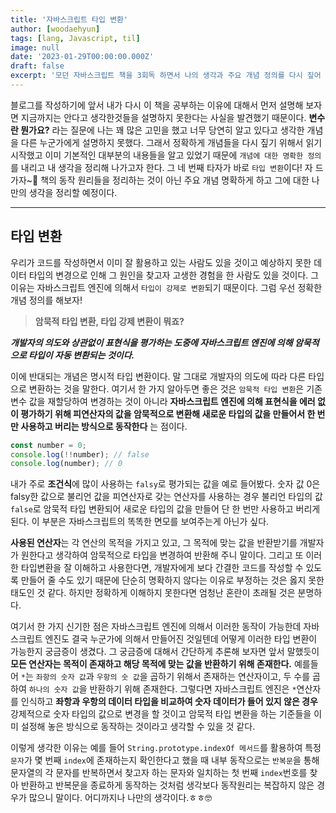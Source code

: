 ```yaml
---
title: '자바스크립트 타입 변환'
author: [woodaehyun]
tags: [lang, Javascript, til]
image: null
date: '2023-01-29T00:00:00.000Z'
draft: false
excerpt: '모던 자바스크립트 책을 3회독 하면서 나의 생각과 주요 개념 정의를 다시 짚어 보려한다. 오늘은 타입 변환에 대한 개념을 다시 공부하고 정의를 명확하게 하고 생각을 정리하기 위한 시간을 보냈다.'
---
```


블로그를 작성하기에 앞서 내가 다시 이 책을 공부하는 이유에 대해서 먼저 설명해 보자면 지금까지는 안다고 생각한것들을 설명하지 못한다는 사실을 발견했기 때문이다. **변수란 뭔가요?** 라는 질문에 나는 꽤 많은 고민을 했고 너무 당연히 알고 있다고 생각한 개념을 다른 누군가에게 설명하지 못했다. 그래서 정확하게 개념들을 다시 짚기 위해서 읽기 시작했고 이미 기본적인 대부분의 내용들을 알고 있었기 때문에 `개념에 대한 명확한 정의`를 내리고 내 생각을 정리해 나가고자 한다. 그 네 번째 타자가 바로 `타입 변환`이다! 자 드가자~🎉 책의 동작 원리들을 정리하는 것이 아닌 주요 개념 명확하게 하고 그에 대한 나만의 생각을 정리할 예정이다.

---

## 타입 변환

우리가 코드를 작성하면서 이미 잘 활용하고 있는 사람도 있을 것이고 예상하지 못한 데이터 타입의 변경으로 인해 그 원인을 찾고자 고생한 경험을 한 사람도 있을 것이다. 그 이유는 자바스크립트 엔진에 의해서 `타입이 강제로 변환`되기 때문이다. 그럼 우선 정확한 개념 정의를 해보자!

> **암묵적 타입 변환, 타입 강제 변환이 뭐죠?**

**_개발자의 의도와 상관없이 표현식을 평가하는 도중에 자바스크립트 엔진에 의해 암묵적으로 타입이 자동 변환되는 것이다._**

이에 반대되는 개념은 명시적 타입 변환이다. 말 그대로 개발자의 의도에 따라 다른 타입으로 변환하는 것을 말한다.
여기서 한 가지 알아두면 좋은 것은 `암묵적 타입 변환`은 기존 변수 값을 재할당하여 변경하는 것이 아니라 **자바스크립트 엔진에 의해 표현식을 에러 없이 평가하기 위해 피연산자의 값을 암묵적으로 변환해 새로운 타입의 값을 만들어서 한 번만 사용하고 버리는 방식으로 동작한다** 는 점이다.

```javascript
const number = 0;
console.log(!!number); // false
console.log(number); // 0
```

내가 주로 **조건식**에 많이 사용하는 `falsy`로 평가되는 값을 예로 들어봤다. 숫자 값 0은 falsy한 값으로 불리언 값을 피연산자로 갖는 연산자를 사용하는 경우 불리언 타입의 값 `false`로 암묵적 타입 변환되어 새로운 타입의 값을 만들어 단 한 번만 사용하고 버리게 된다. 이 부분은 자바스크립트의 똑똑한 면모를 보여주는게 아닌가 싶다.

**사용된 연산자**는 각 연산의 목적을 가지고 있고, 그 목적에 맞는 값을 반환받기를 개발자가 원한다고 생각하여 암묵적으로 타입을 변경하여 반환해 주니 말이다. 그리고 또 이러한 타입변환을 잘 이해하고 사용한다면, 개발자에게 보다 간결한 코드를 작성할 수 있도록 만들어 줄 수도 있기 때문에 단순히 명확하지 않다는 이유로 부정하는 것은 옳지 못한 태도인 것 같다. 하지만 정확하게 이해하지 못한다면 엄청난 혼란이 초래될 것은 분명하다.

여기서 한 가지 신기한 점은 자바스크립트 엔진에 의해서 이러한 동작이 가능한데 자바스크립트 엔진도 결국 누군가에 의해서 만들어진 것일텐데 어떻게 이러한 타입 변환이 가능한지 궁금증이 생겼다. 그 궁금증에 대해서 간단하게 추론해 보자면 앞서 말했듯이 **모든 연산자는 목적이 존재하고 해당 목적에 맞는 값을 반환하기 위해 존재한다.** 예를들어 `*`는 `좌항의 숫자 값`과 `우항의 숫 값`을 곱하기 위해서 존재하는 연산자이고, 두 수를 곱하여 `하나의 숫자 값`을 반환하기 위해 존재한다. 그렇다면 자바스크립트 엔진은 `*`연산자를 인식하고 **좌항과 우항의 데이터 타입을 비교하여 숫자 데이터가 들어 있지 않은 경우** 강제적으로 숫자 타입의 값으로 변경을 할 것이고 암묵적 타입 변환을 하는 기준들을 이미 설정해 놓은 방식으로 동작하는 것이라고 생각할 수 있을 것 같다.

이렇게 생각한 이유는 예를 들어 `String.prototype.indexOf 메서드`를 활용하여 특정 `문자`가 몇 번째 `index`에 존재하는지 확인한다고 했을 때 내부 동작으로는 `반복문`을 통해 문자열의 각 문자를 반복하면서 찾고자 하는 문자와 일치하는 첫 번째 `index`번호를 찾아 반환하고 반복문을 종료하게 동작하는 것처럼 생각보다 동작원리는 복잡하지 않은 경우가 많으니 말이다. 어디까지나 나만의 생각이다.ㅎㅎ🤓
